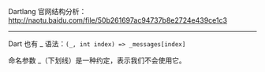 Dartlang 官网结构分析： http://naotu.baidu.com/file/50b261697ac94737b8e2724e439ce1c3

---

Dart 也有 _ 语法：`(_, int index) => _messages[index]`

命名参数 _（下划线）是一种约定，表示我们不会使用它。
